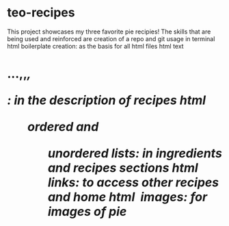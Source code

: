 # teo-recipes
This project showcases my three favorite pie recipies!
The skills that are being used and reinforced are 
    creation of a repo and git usage in terminal
    html boilerplate creation: as the basis for all html files
    html text <h1>...<h7>,<strong>,<em>,<p>: in the description of recipes
    html <ol> ordered and <ul> unordered lists: in ingredients and recipes sections
    html <a> links: to access other recipes and home
    html <img> images: for images of pie